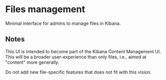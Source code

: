 # Files management

Minimal interface for admins to manage files in Kibana.


## Notes

This UI is intended to become part of the Kibana Content Management UI. This will
be a broader user-experience than only files, i.e., aimed at "content" more generally.

Do not add new file-specific features that does not fit with this vision.

